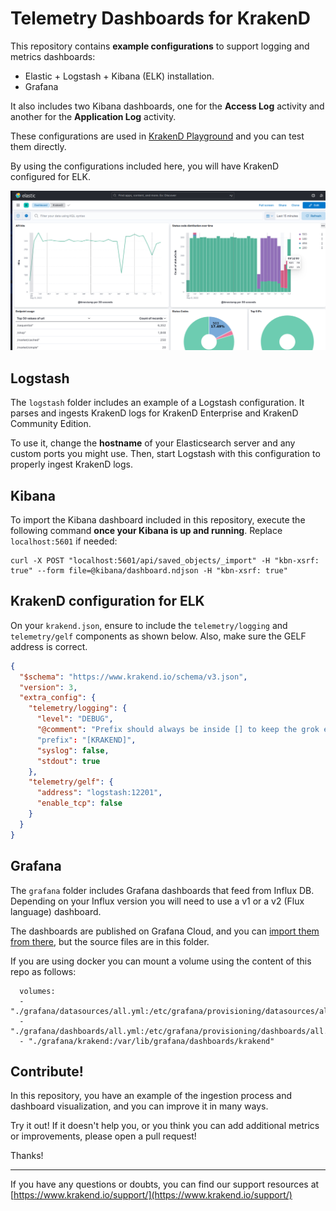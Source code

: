 Telemetry Dashboards for KrakenD
================================
This repository contains **example configurations** to support logging and metrics dashboards:

- Elastic + Logstash + Kibana (ELK) installation.
- Grafana

It also includes two Kibana dashboards, one for the **Access Log** activity and another for the **Application Log** activity.

These configurations are used in [KrakenD Playground](https://github.com/krakend/playground-community) and you can test them directly.

By using the configurations included here, you will have KrakenD configured for ELK.

![Kibana screenshot](screenshots/kibana-screenshot.png)

## Logstash
The `logstash` folder includes an example of a Logstash configuration. It parses and ingests KrakenD logs for KrakenD Enterprise and KrakenD Community Edition.

To use it, change the **hostname** of your Elasticsearch server and any custom ports you might use. Then, start Logstash with this configuration to properly ingest KrakenD logs.

## Kibana
To import the Kibana dashboard included in this repository, execute the following command **once your Kibana is up and running**. Replace `localhost:5601` if needed:

```shell
curl -X POST "localhost:5601/api/saved_objects/_import" -H "kbn-xsrf: true" --form file=@kibana/dashboard.ndjson -H "kbn-xsrf: true"
```

## KrakenD configuration for ELK
On your `krakend.json`, ensure to include the `telemetry/logging` and `telemetry/gelf` components as shown below. Also, make sure the GELF address is correct.

```json
{
  "$schema": "https://www.krakend.io/schema/v3.json",
  "version": 3,
  "extra_config": {
    "telemetry/logging": {
      "level": "DEBUG",
      "@comment": "Prefix should always be inside [] to keep the grok expression working"
      "prefix": "[KRAKEND]",
      "syslog": false,
      "stdout": true
    },
    "telemetry/gelf": {
      "address": "logstash:12201",
      "enable_tcp": false
    }
  }
}
```
## Grafana
The `grafana` folder includes Grafana dashboards that feed from Influx DB. Depending on your Influx version you will need to use a v1 or a v2 (Flux language) dashboard.

The dashboards are published on Grafana Cloud, and you can [import them from there](https://www.krakend.io/docs/telemetry/grafana/), but the source files are in this folder.

If you are using docker you can mount a volume using the content of this repo as follows:

      volumes:
      - "./grafana/datasources/all.yml:/etc/grafana/provisioning/datasources/all.yml"
      - "./grafana/dashboards/all.yml:/etc/grafana/provisioning/dashboards/all.yml"
      - "./grafana/krakend:/var/lib/grafana/dashboards/krakend"

## Contribute!
In this repository, you have an example of the ingestion process and dashboard visualization, and you can improve it in many ways.

Try it out! If it doesn't help you, or you think you can add additional metrics or improvements, please open a pull request!

Thanks!

---

If you have any questions or doubts, you can find our support resources at [https://www.krakend.io/support/](https://www.krakend.io/support/)
